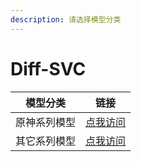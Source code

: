 ```yaml
---
description: 请选择模型分类
---
```


# Diff-SVC

|  模型分类  |                 链接                |
| :----: | :-------------------------------: |
| 原神系列模型 | [点我访问](yuan-shen-xi-lie-mo-xing/) |
| 其它系列模型 |  [点我访问](qi-ta-xi-lie-mo-xing.md)  |
